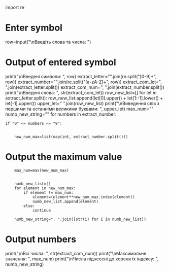 import re
# Enter symbol
row=input("\nВведіть слова та числа: ")
# Output of entered symbol
print("\nВведені символи: ", row)
extract_letter="".join(re.split("[0-9]+", row))
extract_number="".join(re.split("[a-zA-Z]+", row))
extract_com_let=", ".join(extract_letter.split())
extract_com_num=", ".join(extract_number.split())
print("\nВведені слова: ", str(extract_com_let))
row_new_list=[]
for let in extract_letter.split():
    row_new_list.append(let[0].upper() + let[1:-1].lower() + let[-1].upper())
upper_let=" ".join(row_new_list)
print("\nВиведення слів з першими та останніми великими буквами: ", upper_let) 
max_num=""
numb_new_string=""
for numbers in extract_number:

    if "0" <= numbers <= "9":
    

        new_num_max=list(map(int, extract_number.split()))
# Output the maximum value
        max_num=max(new_num_max)


        numb_new_list=[]
        for element in new_num_max:
            if element != max_num:
                element=(element**new_num_max.index(element))
                numb_new_list.append(element)
            else:
                continue

        numb_new_string=", ".join([str(i) for i in numb_new_list])
# Output numbers
print("\nВсі числа: ", str(extract_com_num))
print("\nМаксимальне значення: ", max_num)
print("\nЧисла піднесені до кореня їх індексу: ", numb_new_string)
